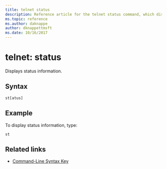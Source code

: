 ```yaml
---
title: telnet status
description: Reference article for the telnet status command, which displays status information.
ms.topic: reference
ms.author: daknappe
author: dknappettmsft
ms.date: 10/16/2017
---
```


# telnet: status



Displays status information.

## Syntax

```
st[atus]
```

## Example

To display status information, type:

```
st
```

## Related links

- [Command-Line Syntax Key](command-line-syntax-key.md)
